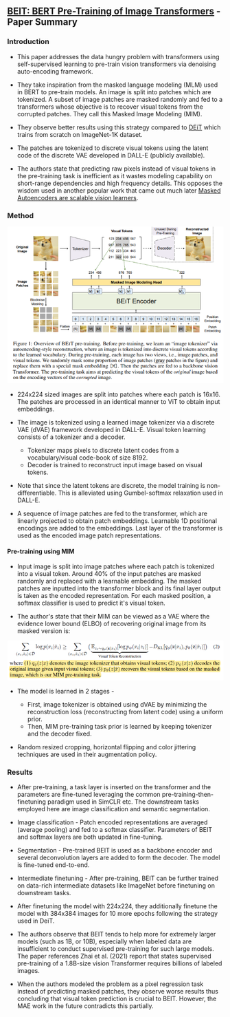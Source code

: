 ## [BEIT: BERT Pre-Training of Image Transformers](https://arxiv.org/pdf/2106.08254.pdf) - Paper Summary

### Introduction

- This paper addresses the data hungry problem with transformers using self-supervised learning to pre-train vision transformers via denoising auto-encoding framework.

- They take inspiration from the masked language modeling (MLM) used in BERT to pre-train models. An image is split into patches which are tokenized. A subset of image patches are masked randomly and fed to a transformers whose objective is to recover visual tokens from the corrupted patches. They call this Masked Image Modeling (MIM).

- They observe better results using this strategy compared to [DEiT](../paperSummaries/deitSummary.md) which trains from scratch on ImageNet-1K dataset.

- The patches are tokenized to discrete visual tokens using the latent code of the discrete VAE developed in DALL-E (publicly available).

- The authors state that predicting raw pixels instead of visual tokens in the pre-training task is inefficient as it wastes modeling capability on short-range dependencies and high frequency details. This opposes the wisdom used in another popular work that came out much later [Masked Autoencoders are scalable vision learners](../paperSummaries/maeSummary.md).

### Method

<img src="../paperSummaries/beit1.PNG?raw=true"/>

- 224x224 sized images are split into patches where each patch is 16x16. The patches are processed in an identical manner to ViT to obtain input embeddings.

 - The image is tokenized using a learned image tokenizer via a discrete VAE (dVAE) framework developed in DALL-E. Visual token learning consists of a tokenizer and a decoder.
	- Tokenizer maps pixels to discrete latent codes from a vocabulary/visual code-book of size 8192.
	- Decoder is trained to reconstruct input image based on visual tokens.

- Note that since the latent tokens are discrete, the model training is non-differentiable. This is alleviated using Gumbel-softmax relaxation used in DALL-E.

- A sequence of image patches are fed to the transformer, which are linearly projected to obtain patch embeddings. Learnable 1D positional encodings are added to the embeddings. Last layer of the transformer is used as the encoded image patch representations.

#### Pre-training using MIM

- Input image is split into image patches where each patch is tokenized into a visual token. Around 40% of the input patches are masked randomly and replaced with a learnable embedding. The masked patches are inputted into the transformer block and its final layer output is taken as the encoded representation. For each masked position, a softmax classifier is used to predict it's visual token.

- The author's state that their MIM can be viewed as a VAE where the evidence lower bound (ELBO) of recovering original image from its masked version is:
<img src="../paperSummaries/beit2.PNG?raw=true"/>

- The model is learned in 2 stages - 
	- First, image tokenizer is obtained using dVAE by minimizing the reconstruction loss (reconstructing from latent code) using a uniform prior.
	- Then, MIM pre-training task prior is learned by keeping tokenizer and the decoder fixed.
	
- Random resized cropping, horizontal flipping and color jittering techniques are used in their augmentation policy.

### Results

- After pre-training, a task layer is inserted on the transformer and the parameters are fine-tuned leveraging the common pre-training-then-finetuning paradigm used in SimCLR etc. The downstream tasks employed here are image classification and semantic segmentation.

- Image classification - Patch encoded representations are averaged (average pooling) and fed to a softmax classifier. Parameters of BEIT and softmax layers are both updated in fine-tuning.

- Segmentation - Pre-trained BEIT is used as a backbone encoder and several deconvolution layers are added to form the decoder. The model is fine-tuned end-to-end.

- Intermediate finetuning - After pre-training, BEIT can be further trained on data-rich intermediate datasets like ImageNet before finetuning on downstream tasks.

- After finetuning the model with 224x224, they additionally finetune the model with 384x384 images for 10 more epochs following the strategy used in DeiT.

- The authors observe that BEIT tends to help more for extremely larger models (such as 1B, or 10B), especially when labeled data are insufficient to conduct supervised pre-training for such large models. The paper references Zhai et al. (2021) report that states supervised pre-training of a 1.8B-size vision Transformer requires billions of labeled images.

- When the authors modeled the problem as a pixel regression task instead of predicting masked patches, they observe worse results thus concluding that visual token prediction is crucial to BEIT. However, the MAE work in the future contradicts this partially.



